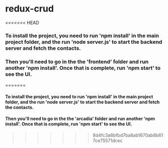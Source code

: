 # redux-crud

<<<<<<< HEAD
### To install the project, you need to run 'npm install' in the main project folder, and the run 'node server.js' to start the backend server and fetch the contacts.


### Then you'll need to go in the the 'frontend' folder and run another 'npm install'. Once that is complete, run 'npm start' to see the UI.
=======

#### To install the project, you need to run 'npm install' in the main project folder, and the run 'node server.js' to start the backend server and fetch the contacts.

#### Then you'll need to go in the the 'arcadia' folder and run another 'npm install'. Once that is complete, run 'npm start' to see the UI.
>>>>>>> 8d4fc3a6bfbd7ba8ab1670ab8b617ce75571dcec
